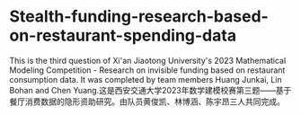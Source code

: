 # Stealth-funding-research-based-on-restaurant-spending-data
This is the third question of Xi'an Jiaotong University's 2023 Mathematical Modeling Competition - Research on invisible funding based on restaurant consumption data. It was completed by team members Huang Junkai, Lin Bohan and Chen Yuang.这是西安交通大学2023年数学建模校赛第三题——基于餐厅消费数据的隐形资助研究。由队员黄俊凯、林博涵、陈宇昂三人共同完成。
